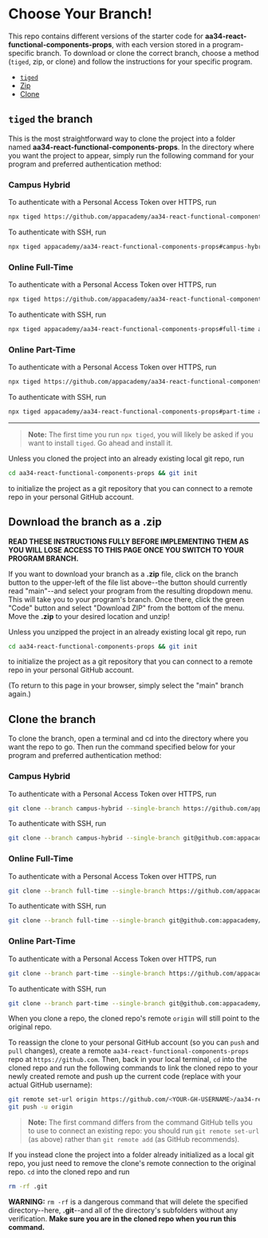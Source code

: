 # Choose Your Branch!

This repo contains different versions of the starter code for **aa34-react-functional-components-props**,
with each version stored in a program-specific branch. To download or clone the
correct branch, choose a method (`tiged`, zip, or clone) and follow the
instructions for your specific program.

* [`tiged`](#tiged-the-branch)
* [Zip](#download-the-branch-as-a-zip)
* [Clone](#clone-the-branch)

## `tiged` the branch

This is the most straightforward way to clone the project into a folder named
**aa34-react-functional-components-props**. In the directory where you want the project to appear, simply
run the following command for your program and preferred authentication method:

### Campus Hybrid

To authenticate with a Personal Access Token over HTTPS, run

```sh
npx tiged https://github.com/appacademy/aa34-react-functional-components-props#campus-hybrid aa34-react-functional-components-props
```

To authenticate with SSH, run

```sh
npx tiged appacademy/aa34-react-functional-components-props#campus-hybrid aa34-react-functional-components-props
```

### Online Full-Time

To authenticate with a Personal Access Token over HTTPS, run

```sh
npx tiged https://github.com/appacademy/aa34-react-functional-components-props#full-time aa34-react-functional-components-props
```

To authenticate with SSH, run

```sh
npx tiged appacademy/aa34-react-functional-components-props#full-time aa34-react-functional-components-props
```

### Online Part-Time

To authenticate with a Personal Access Token over HTTPS, run

```sh
npx tiged https://github.com/appacademy/aa34-react-functional-components-props#part-time aa34-react-functional-components-props
```

To authenticate with SSH, run

```sh
npx tiged appacademy/aa34-react-functional-components-props#part-time aa34-react-functional-components-props
```

-----

> **Note:** The first time you run `npx tiged`, you will likely be asked if you
> want to install `tiged`. Go ahead and install it.

Unless you cloned the project into an already existing local git repo, run

```sh
cd aa34-react-functional-components-props && git init
```

to initialize the project as a git repository that you can connect to a remote
repo in your personal GitHub account.

## Download the branch as a .zip

**READ THESE INSTRUCTIONS FULLY BEFORE IMPLEMENTING THEM AS YOU WILL LOSE ACCESS
TO THIS PAGE ONCE YOU SWITCH TO YOUR PROGRAM BRANCH.**

If you want to download your branch as a __.zip__ file, click on the branch
button to the upper-left of the file list above--the button should currently
read "main"--and select your program from the resulting dropdown menu. This will
take you to your program's branch. Once there, click the green "Code" button and
select "Download ZIP" from the bottom of the menu. Move the __.zip__ to your
desired location and unzip!

Unless you unzipped the project in an already existing local git repo, run

```sh
cd aa34-react-functional-components-props && git init
```

to initialize the project as a git repository that you can connect to a remote
repo in your personal GitHub account.

(To return to this page in your browser, simply select the "main" branch again.)

## Clone the branch

To clone the branch, open a terminal and cd into the directory where you want
the repo to go. Then run the command specified below for your program and
preferred authentication method:

### Campus Hybrid

To authenticate with a Personal Access Token over HTTPS, run

```sh
git clone --branch campus-hybrid --single-branch https://github.com/appacademy/aa34-react-functional-components-props.git
```

To authenticate with SSH, run

```sh
git clone --branch campus-hybrid --single-branch git@github.com:appacademy/aa34-react-functional-components-props.git
```

### Online Full-Time

To authenticate with a Personal Access Token over HTTPS, run

```sh
git clone --branch full-time --single-branch https://github.com/appacademy/aa34-react-functional-components-props.git
```

To authenticate with SSH, run

```sh
git clone --branch full-time --single-branch git@github.com:appacademy/aa34-react-functional-components-props.git
```

### Online Part-Time

To authenticate with a Personal Access Token over HTTPS, run

```sh
git clone --branch part-time --single-branch https://github.com/appacademy/aa34-react-functional-components-props.git
```

To authenticate with SSH, run

```sh
git clone --branch part-time --single-branch git@github.com:appacademy/aa34-react-functional-components-props.git
```

When you clone a repo, the cloned repo's remote `origin` will still point to the
original repo.

To reassign the clone to your personal GitHub account (so you can `push` and
`pull` changes), create a remote `aa34-react-functional-components-props` repo at `https://github.com`.
Then, back in your local terminal, `cd` into the cloned repo and run the
following commands to link the cloned repo to your newly created remote and push
up the current code (replace <YOUR-GH-USERNAME> with your actual GitHub username):

```sh
git remote set-url origin https://github.com/<YOUR-GH-USERNAME>/aa34-react-functional-components-props
git push -u origin
```

 > **Note:** The first command differs from the command GitHub tells you to use
 > to connect an existing repo: you should run `git remote set-url` (as above)
 > rather than `git remote add` (as GitHub recommends).

 If you instead clone the project into a folder already initialized as a local
 git repo, you just need to remove the clone's remote connection to the original
 repo. `cd` into the cloned repo and run

 ```sh
 rm -rf .git
 ```

**WARNING:** `rm -rf` is a dangerous command that will delete the specified
directory--here, __.git__--and all of the directory's subfolders without any
verification. **Make sure you are in the cloned repo when you run this
command.**
